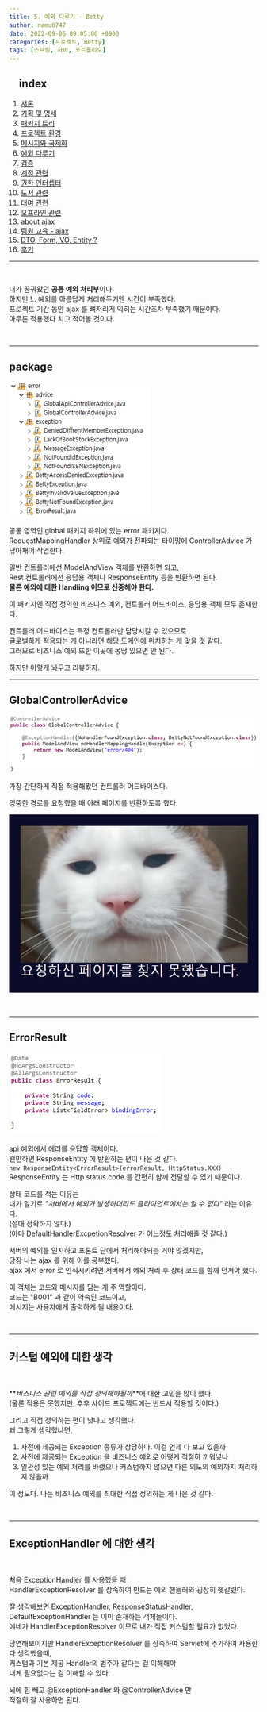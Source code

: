 ```yaml
---
title: 5. 예외 다루기 - Betty
author: namu6747
date: 2022-09-06 09:05:00 +0900
categories: [프로젝트, Betty]
tags: [스프링, 자바, 포트폴리오]
---
```


## &nbsp;&nbsp;&nbsp; index
1. [서론](/posts/project-betty-0/)
2. [기획 및 명세](/posts/project-betty-1-concept/)
3. [패키지 트리](/posts/project-betty-2-package-tree/)
4. [프로젝트 환경](/posts/project-betty-3-config/)
5. [메시지와 국제화](/posts/project-betty-4-message/)
6. [예외 다루기](/posts/project-betty-5-exception/)
7. [검증](/posts/project-betty-6-validation/)
8. [계정 관련](/posts/project-betty-7-sign/)
9. [권한 인터셉터](/posts/project-betty-8-interceptor/)
10. [도서 관련](/posts/project-betty-9-book/)
11. [대여 관련](/posts/project-betty-10-rental/)
12. [오프라인 관련](/posts/project-betty-11-offline/)
13. [about ajax](/posts/project-betty-12-ajax/)
14. [팀원 교육 - ajax](/posts/project-betty-13-edu-ajax/)
15. [DTO, Form, VO, Entity ?](/posts/project-betty-14-object/)
16. [후기](/posts/project-betty-15-review/)

<hr/>
<br/>

내가 꿈꿔왔던 **공통 예외 처리부**이다.  
하지만 !.. 예외를 아름답게 처리해두기엔 시간이 부족했다.  
프로젝트 기간 동안 ajax 를 뼈저리게 익히는 시간조차 부족했기 때문이다.  
아무튼 적용했다 치고 적어볼 것이다.  

<br/>
<hr/>

## package

<!-- package -->
![Desktop View](/assets/img/betty/exception/package.png)

공통 영역인 global 패키지 하위에 있는 error 패키지다.  
RequestMappingHandler 상위로 예외가 전파되는 타이밍에 ControllerAdvice 가 낚아채어 작업한다.  

일반 컨트롤러에선 ModelAndView 객체를 반환하면 되고,  
Rest 컨트롤러에선 응답용 객체나 ResponseEntity 등을 반환하면 된다.  
**물론 예외에 대한 Handling 이므로 신중해야 한다.**  

이 패키지엔 직접 정의한 비즈니스 예외, 컨트롤러 어드바이스, 응답용 객체 모두 존재한다.  

컨트롤러 어드바이스는 특정 컨트롤러만 담당시킬 수 있으므로  
글로벌하게 적용되는 게 아니라면 해당 도메인에 위치하는 게 맞을 것 같다.  
그러므로 비즈니스 예외 또한 이곳에 몽땅 있으면 안 된다.  

하지만 이렇게 놔두고 리뷰하자.  


<hr/>

## GlobalControllerAdvice

<!-- GlobalControllerAdvice -->
![Desktop View](/assets/img/betty/exception/gca.png)

가장 간단하게 직접 적용해봤던 컨트롤러 어드바이스다.  

엉뚱한 경로를 요청했을 때 아래 페이지를 반환하도록 했다.  

![Desktop View](/assets/img/betty/exception/404.png)

<br/>
<hr/>

## ErrorResult 

<!-- error result object-->
![Desktop View](/assets/img/betty/exception/er.png)

api 예외에서 에러를 응답할 객체이다.  
웬만하면 ResponseEntity 에 반환하는 편이 나은 것 같다.  
`new ResponseEntity<ErrorResult>(errorResult, HttpStatus.XXX)`
ResponseEntity 는 Http status code 를 간편히 함께 전달할 수 있기 때문이다.  

상태 코드를 적는 이유는  
내가 알기로 _"서버에서 예외가 발생하더라도 클라이언트에서는 알 수 없다"_ 라는 이유다.  
(절대 정확하지 않다.)  
(아마 DefaultHandlerExcpetionResolver 가 어느정도 처리해줄 것 같다.)

서버의 예외를 인지하고 프론트 단에서 처리해야되는 거야 많겠지만,  
당장 나는 ajax 를 위해 이를 공부했다.  
ajax 에서 error 로 인식시키려면 서버에서 예외 처리 후 상태 코드를 함께 던져야 했다.  

이 객체는 코드와 메시지를 담는 게 주 역할이다.  
코드는 "B001" 과 같이 약속된 코드이고,  
메시지는 사용자에게 출력하게 될 내용이다.  


<br/>
<hr/>

## 커스텀 예외에 대한 생각
<br/>

**_비즈니스 관련 예외를 직접 정의해야될까_**에 대한 고민을 많이 했다.  
(물론 적용은 못했지만, 추후 사이드 프로젝트에는 반드시 적용할 것이다.)  

그리고 직접 정의하는 편이 낫다고 생각했다.  
왜 그렇게 생각했냐면,  

1. 사전에 제공되는 Exception 종류가 상당하다. 이걸 언제 다 보고 있을까
2. 사전에 제공되는 Exception 을 비즈니스 예외로 어떻게 적절히 끼워넣나
3. 일관성 있는 예외 처리를 바랬으나 커스텀하지 않으면 다른 의도의 예외까지 처리하지 않을까

이 정도다.
나는 비즈니스 예외를 최대한 직접 정의하는 게 나은 것 같다.  


<br/>
<hr/>

## ExceptionHandler 에 대한 생각
<br/>

처음 ExceptionHandler 를 사용했을 때  
HandlerExceptionResolver 를 상속하여 만드는 예외 핸들러와 굉장히 헷갈렸다.  

잘 생각해보면 ExceptionHandler, ResponseStatusHandler,  
DefaultExceptionHandler 는 이미 존재하는 객체들이다.  
얘네가 HandlerExceptionResolver 이므로 내가 직접 커스텀할 필요가 없었다.  

당연해보이지만 HandlerExceptionResolver 를 상속하여 
Servlet에 추가하여 사용한다 생각했을때,  
커스텀과 기본 제공 Handler의 범주가 같다는 걸 이해해야   
내게 필요없다는 걸 이해할 수 있다.

뇌에 힘 빼고 @ExceptionHandler 와 @ControllerAdvice 만  
적절히 잘 사용하면 된다.  